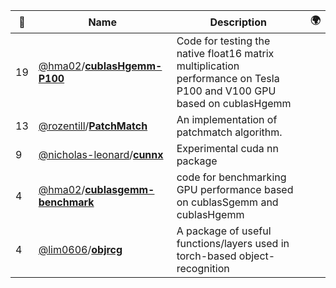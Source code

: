 |:star2: | Name | Description | 🌍|
|---|---|---|---|
|19|[@hma02](https://github.com/hma02)/[**cublasHgemm-P100**](https://github.com/hma02/cublasHgemm-P100)|Code for testing the native float16 matrix multiplication performance on Tesla P100 and V100 GPU based on cublasHgemm||
|13|[@rozentill](https://github.com/rozentill)/[**PatchMatch**](https://github.com/rozentill/PatchMatch)|An implementation of patchmatch algorithm.||
|9|[@nicholas-leonard](https://github.com/nicholas-leonard)/[**cunnx**](https://github.com/nicholas-leonard/cunnx)|Experimental cuda nn package||
|4|[@hma02](https://github.com/hma02)/[**cublasgemm-benchmark**](https://github.com/hma02/cublasgemm-benchmark)|code for benchmarking GPU performance based on cublasSgemm and cublasHgemm||
|4|[@lim0606](https://github.com/lim0606)/[**objrcg**](https://github.com/lim0606/objrcg)|A package of useful functions/layers used in torch-based object-recognition||

